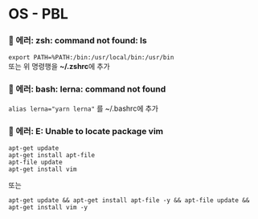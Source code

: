 # OS - PBL

### 🦋 에러: zsh: command not found: ls

`export PATH=%PATH:/bin:/usr/local/bin:/usr/bin`\
또는 위 명령행을 **~/.zshrc**에 추가

### 🦋 에러: bash: lerna: command not found

`alias lerna="yarn lerna"`
를 ~/.bashrc에 추가

### 🦋 에러: E: Unable to locate package vim

```shell
apt-get update
apt-get install apt-file
apt-file update
apt-get install vim
```

또는

```shell
apt-get update && apt-get install apt-file -y && apt-file update && apt-get install vim -y
```
